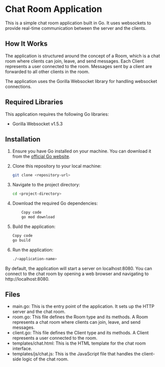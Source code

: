 # Chat Room Application

This is a simple chat room application built in Go. It uses websockets to provide real-time communication between the server and the clients.

## How It Works

The application is structured around the concept of a Room, which is a chat room where clients can join, leave, and send messages. Each Client represents a user connected to the room. Messages sent by a client are forwarded to all other clients in the room.

The application uses the Gorilla Websocket library for handling websocket connections.

## Required Libraries

This application requires the following Go libraries:
- Gorilla Websocket v1.5.3

## Installation

1. Ensure you have Go installed on your machine. You can download it from the [official Go website](https://golang.org/dl/).

2. Clone this repository to your local machine:
   ```sh
   git clone <repository-url>

3. Navigate to the project directory:
    ```sh
    cd <project-directory>
    ```
4. Download the required Go dependencies:
    ```sh
        Copy code
        go mod download
    ```
5. Build the application:
    ```sh
    Copy code
    go build
    ```
6. Run the application:
    ```sh
    ./<application-name>
    ```
By default, the application will start a server on localhost:8080. You can connect to the chat room by opening a web browser and navigating to http://localhost:8080.

## Files
- main.go: This is the entry point of the application. It sets up the HTTP server and the chat room.
- room.go: This file defines the Room type and its methods. A Room represents a chat room where clients can join, leave, and send messages.
- client.go: This file defines the Client type and its methods. A Client represents a user connected to the room.
- templates/chat.html: This is the HTML template for the chat room interface.
- templates/js/chat.js: This is the JavaScript file that handles the client-side logic of the chat room.
